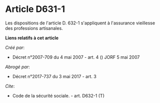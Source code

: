 # Article D631-1

Les dispositions de l'article D. 632-1 s'appliquent à l'assurance vieillesse des professions artisanales.

**Liens relatifs à cet article**

_Créé par_:

  - Décret n°2007-709 du 4 mai 2007 - art. 4 () JORF 5 mai 2007

_Abrogé par_:

  - Décret n°2017-737 du 3 mai 2017 - art. 3

_Cite_:

  - Code de la sécurité sociale. - art. D632-1 (T)
